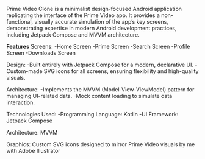 Prime Video Clone is a minimalist design-focused Android application replicating the interface of the Prime Video app. It provides a non-functional, visually accurate simulation of the app’s key screens, demonstrating expertise in modern Android development practices, including Jetpack Compose and MVVM architecture.

**Features**
Screens:
-Home Screen
-Prime Screen
-Search Screen
-Profile Screen
-Downloads Screen

Design:
-Built entirely with Jetpack Compose for a modern, declarative UI.
-Custom-made SVG icons for all screens, ensuring flexibility and high-quality visuals.

Architecture:
-Implements the MVVM (Model-View-ViewModel) pattern for managing UI-related data.
-Mock content loading to simulate data interaction.

Technologies Used:
-Programming Language: Kotlin
-UI Framework: Jetpack Compose

Architecture: MVVM

Graphics: Custom SVG icons designed to mirror Prime Video visuals by me with Adobe Illustrator

